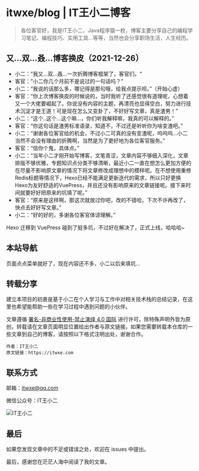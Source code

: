# itwxe/blog | IT王小二博客

> 各位客官好，我是IT王小二，Java程序猿一枚，博客主要分享自己的编程学习笔记、编程技巧、实用工具...等等，当然也会分享职场生活，人生经历。

## 又...双...叒...博客换皮（2021-12-26）

- 小二：”我又...双...叒...一次折腾博客框架了，客官们。“
- 客官：”小二你几个月前不是说过的一句话吗？”
- 小二：“我说的话那么多，哪记得是那句哦，给我点提示呗。”（开始心虚）
- 客官：“你上次博客换皮的时候说的，当时我听了还感觉很有道理呢，心想着又一个大佬要崛起了。你说没有内容的主题，再漂亮也显得空白，努力进行技术沉淀才是王道！可是现在怎么又变卦了，不好好写文章，真是渣男！”
- 小二：“这个..这个...这个嘛...，你们听我解释嘛，我真的可以解释的。”
- 客官：“你这句话是渣男标准语录，知道不，不过还是听听你为啥变渣吧。”
- 小二：“谢谢各位客官给的机会，不过小二可真的没有变渣呢，呜呜呜...小二当然不会没有理由的折腾啊，当然是为了更好地为各位客官服务。”
- 客官：“信你个鬼，具体点。”
- 小二：“当年小二才刚开始写博客，文笔青涩，文章内容不够细入深化，文章排版不够优雅，专题知识点分类不够清晰，最近小二一直在想怎么更加方便的在尽量不影响原文章的情况下将文章修改成理想中的模样呢。在不想使用重修Redis标题等情况下，Hexo已经不能满足更新迭代的需求，所以只好更换Hexo为友好舒适的VuePress，并且还没有影响原来的文章链接呢。接下来时间就要好好把原来的坑填了呢。”
- 客官：“原来是这样啊，那这次就放过你吧，改的不错哈，下次不许再改了，快点去好好写文章。”
- 小二：“好的好的，多谢各位客官体谅理解。”

Hexo 迁移到 VuePress 碰到了挺多坑，不过好在解决了，正式上线，哈哈哈~

## 本站导航

页面点点菜单就好了，现在内容还不多，小二以后来填坑...

## 转载分享

建立本项目的初衷是基于小二在个人学习与工作中对相关技术栈的总结记录，在这里也希望能帮助一些在学习过程中遇到问题的小伙伴。

文章遵循 [署名-非商业性使用-禁止演绎 4.0 国际](https://creativecommons.org/licenses/by-nc-nd/4.0/deed.zh) 进行许可，除特殊声明外皆为原创，转载请在文章页面明显位置给出作者与原文链接。如果您需要转载本仓库的一些文章到自己的博客，请按照以下格式注明出处，谢谢合作。

```
作者：IT王小二
原文链接：https://itwxe.com
```

## 联系方式

邮箱：[itwxe@qq.com](mailto:itwxe@qq.com)

微信公众号：IT王小二

![IT王小二](https://www.itwxe.com/images/system/qrcode_avatar.png)

## 最后

如果您发现文章中的不足或错误之处，欢迎在 issues 中提出。

最后，感谢您在茫茫人海中阅读了我的文章。